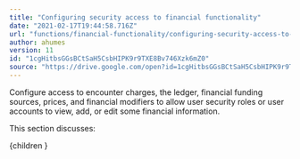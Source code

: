 ```yaml
---
title: "Configuring security access to financial functionality"
date: "2021-02-17T19:44:58.716Z"
url: "functions/financial-functionality/configuring-security-access-to-financial-functionality.html"
author: ahumes
version: 11
id: "1cgHitbsGGsBCtSaH5CsbHIPK9r9TXE8Bv746Xzk6mZ0"
source: "https://drive.google.com/open?id=1cgHitbsGGsBCtSaH5CsbHIPK9r9TXE8Bv746Xzk6mZ0"
---
```

Configure access to encounter charges, the ledger, financial funding sources, prices, and financial modifiers to allow user security roles or user accounts to view, add, or edit some financial information.

This section discusses:

{children }

